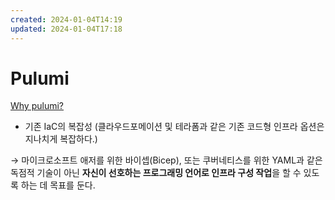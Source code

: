 ```yaml
---
created: 2024-01-04T14:19
updated: 2024-01-04T17:18
---
```

# Pulumi

[Why pulumi?](https://www.ciokorea.com/news/235799?page=0,1)

- 기존 IaC의 복잡성 (클라우드포메이션 및 테라폼과 같은 기존 코드형 인프라 옵션은 지나치게 복잡하다.)

&rarr; 마이크로소프트 애저를 위한 바이셉(Bicep), 또는 쿠버네티스를 위한 YAML과 같은 독점적 기술이 아닌 **자신이 선호하는 프로그래밍 언어로 인프라 구성 작업**을 할 수 있도록 하는 데 목표를 둔다. 

